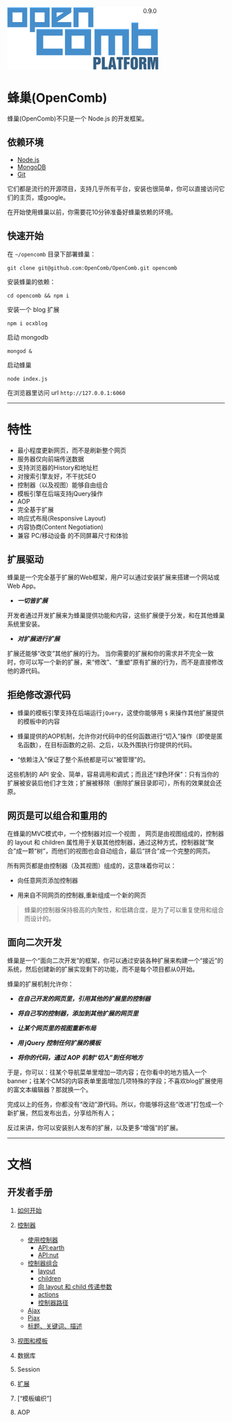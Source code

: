 ![opencomb logo](public/images/logo.png)

蜂巢(OpenComb)
===

蜂巢(OpenComb)不只是一个 Node.js 的开发框架。

## 依赖环境

* [Node.js](http://nodejs.org/)
* [MongoDB](http://www.mongodb.org/)
* [Git](http://git-scm.com/)

它们都是流行的开源项目，支持几乎所有平台，安装也很简单，你可以直接访问它们的主页，或google。

在开始使用蜂巢以前，你需要花10分钟准备好蜂巢依赖的环境。

## 快速开始

在 `~/opencomb` 目录下部署蜂巢：

```
git clone git@github.com:OpenComb/OpenComb.git opencomb
```

安装蜂巢的依赖：

```
cd opencomb && npm i
```

安装一个 blog 扩展

```
npm i ocxblog
```

启动 mongodb

```
mongod &
```

启动蜂巢

```
node index.js
```

在浏览器里访问 url `http://127.0.0.1:6060`


---

# 特性

* 最小程度更新网页，而不是刷新整个网页
* 服务器仅向前端传送数据
* 支持浏览器的History和地址栏
* 对搜索引擎友好，不干扰SEO
* 控制器（以及视图）能够自由组合
* 模板引擎在后端支持jQuery操作
* AOP
* 完全基于扩展
* 响应式布局(Responsive Layout)
* 内容协商(Content Negotiation)
* 兼容 PC/移动设备 的不同屏幕尺寸和体验



## 扩展驱动

蜂巢是一个完全基于扩展的Web框架，用户可以通过安装扩展来搭建一个网站或Web App。

* ___一切皆扩展___

开发者通过开发扩展来为蜂巢提供功能和内容，这些扩展便于分发，和在其他蜂巢系统里安装。

* ___对扩展进行扩展___

扩展还能够“改变”其他扩展的行为。
当你需要的扩展和你的需求并不完全一致时，你可以写一个新的扩展，来“修改”、“重塑”原有扩展的行为，而不是直接修改他的源代码。

## 拒绝修改源代码

* 蜂巢的模板引擎支持在后端运行`jQuery`，这使你能够用 `$` 来操作其他扩展提供的模板中的内容

* 蜂巢提供的AOP机制，允许你对代码中的任何函数进行“切入”操作（即使是匿名函数），在目标函数的之前、之后，以及外围执行你提供的代码。

* “依赖注入”保证了整个系统都是可以“被管理”的。

这些机制的 API 安全、简单，容易调用和调式；而且还“绿色环保”：只有当你的扩展被安装后他们才生效；扩展被移除（删除扩展目录即可），所有的效果就会还原。


## 网页是可以组合和重用的

在蜂巢的MVC模式中，一个控制器对应一个视图 ，
网页是由视图组成的，控制器的 layout 和 children 属性用于关联其他控制器，通过这种方式，控制器就“聚合”成一颗“树”，而他们的视图也会自动组合，最后“拼合”成一个完整的网页。

所有网页都是由控制器（及其视图）组成的，这意味着你可以：

* 向任意网页添加控制器

* 用来自不同网页的控制器,重新组成一个新的网页

> 蜂巢的控制器保持极高的内聚性，和低耦合度，是为了可以重复使用和组合而设计的。


## 面向二次开发

蜂巢是一个“面向二次开发”的框架，你可以通过安装各种扩展来构建一个“接近”的系统，然后创建新的扩展实现剩下的功能，而不是每个项目都从0开始。

蜂巢的扩展机制允许你：

* ___在自己开发的网页里，引用其他的扩展里的控制器___

* ___将自己写的控制器，添加到其他扩展的网页里___

* ___让某个网页里的视图重新布局___

* ___用 jQuery 控制任何扩展的模板___

* ___将你的代码，通过 AOP 机制“切入”到任何地方___

于是，你可以：往某个导航菜单里增加一项内容；在你看中的地方插入一个banner；往某个CMS的内容表单里面增加几项特殊的字段；不喜欢blog扩展使用的富文本编辑器？那就换一个。

完成以上的任务，你都没有“改动”源代码。所以，你能够将这些“改进”打包成一个新扩展，然后发布出去，分享给所有人；

反过来讲，你可以安装别人发布的扩展，以及更多“增强”的扩展。


---

# 文档

## 开发者手册

1. [如何开始](doc/manual/how-to-start.md)

2. [控制器](doc/manual/use-controller.md)
	* [使用控制器](doc/manual/using-controller.md)
		* [API:earth](doc/manual/earth-api.md)
		* [API:nut](doc/manual/nut-api.md)
	* [控制器组合](doc/manual/controller-aggregation.md)
		* [layout](doc/manual/controller-aggregation.md#layout)
		* [children](doc/manual/controller-aggregation.md#children)
		* [向 layout 和 child 传递参数](doc/manual/controller-aggregation.md#向+layout+和+child+传递参数)
		* [actions](doc/manual/controller-aggregation.md#actions)
		* [控制器路径](doc/manual/controller-aggregation.md#控制器路径)
	* [Ajax](doc/manual/ajax.md)
	* [Pjax](doc/manual/pjax.md)
	* [标题、关键词、描述](doc/manual/title-keywords-description.md)

3. [视图和模板](doc/manual/template-and-view.md)

4. 数据库

5. Session

6. [扩展](doc/manual/extension.md)

7. [“模板编织”]

8. AOP







